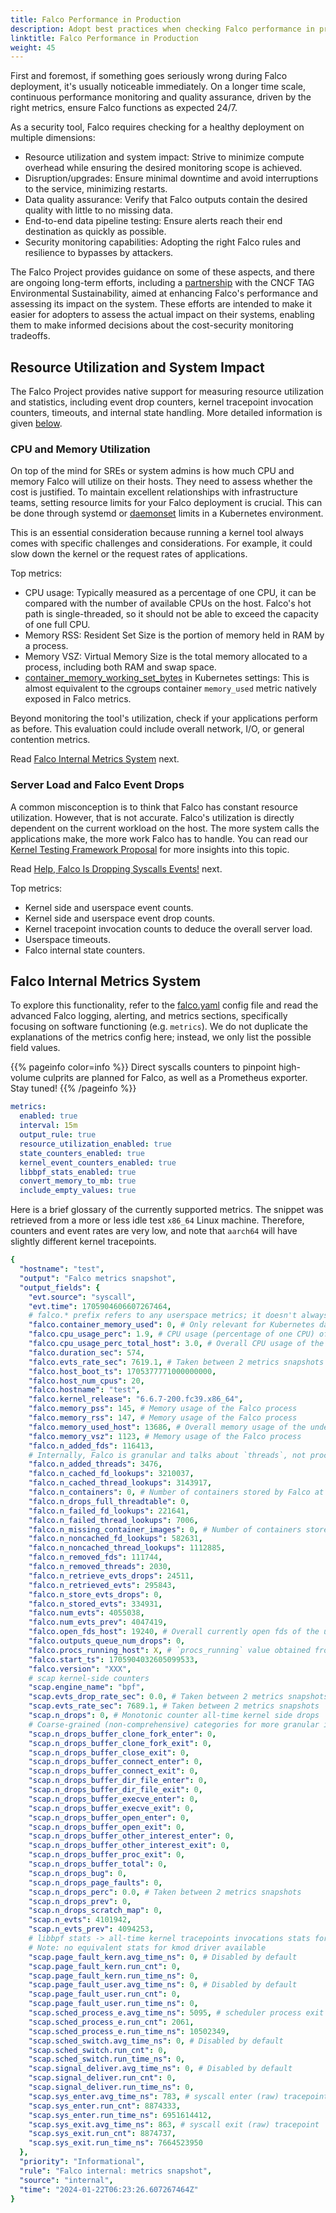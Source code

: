 ```yaml
---
title: Falco Performance in Production 
description: Adopt best practices when checking Falco performance in production
linktitle: Falco Performance in Production
weight: 45
---
```


First and foremost, if something goes seriously wrong during Falco deployment, it's usually noticeable immediately. On a longer time scale, continuous performance monitoring and quality assurance, driven by the right metrics, ensure Falco functions as expected 24/7.

As a security tool, Falco requires checking for a healthy deployment on multiple dimensions:

- Resource utilization and system impact: Strive to minimize compute overhead while ensuring the desired monitoring scope is achieved.
- Disruption/upgrades: Ensure minimal downtime and avoid interruptions to the service, minimizing restarts.
- Data quality assurance: Verify that Falco outputs contain the desired quality with little to no missing data.
- End-to-end data pipeline testing: Ensure alerts reach their end destination as quickly as possible.
- Security monitoring capabilities: Adopting the right Falco rules and resilience to bypasses by attackers.

The Falco Project provides guidance on some of these aspects, and there are ongoing long-term efforts, including a [partnership](https://github.com/falcosecurity/cncf-green-review-testing/tree/main) with the CNCF TAG Environmental Sustainability, aimed at enhancing Falco's performance and assessing its impact on the system. These efforts are intended to make it easier for adopters to assess the actual impact on their systems, enabling them to make informed decisions about the cost-security monitoring tradeoffs.

## Resource Utilization and System Impact

The Falco Project provides native support for measuring resource utilization and statistics, including event drop counters, kernel tracepoint invocation counters, timeouts, and internal state handling. More detailed information is given [below](#falco-internal-metrics-system).

### CPU and Memory Utilization

On top of the mind for SREs or system admins is how much CPU and memory Falco will utilize on their hosts. They need to assess whether the cost is justified. To maintain excellent relationships with infrastructure teams, setting resource limits for your Falco deployment is crucial. This can be done through systemd or [daemonset](https://kubernetes.io/docs/concepts/workloads/controllers/daemonset/) limits in a Kubernetes environment. 

This is an essential consideration because running a kernel tool always comes with specific challenges and considerations. For example, it could slow down the kernel or the request rates of applications.

Top metrics:

- CPU usage: Typically measured as a percentage of one CPU, it can be compared with the number of available CPUs on the host. Falco's hot path is single-threaded, so it should not be able to exceed the capacity of one full CPU. 
- Memory RSS: Resident Set Size is the portion of memory held in RAM by a process.
- Memory VSZ: Virtual Memory Size is the total memory allocated to a process, including both RAM and swap space.
- [container_memory_working_set_bytes](https://mohamedmsaeed.medium.com/memory-working-set-vs-memory-rss-in-kubernetes-which-one-you-should-monitor-8ef77bf0acee) in Kubernetes settings: This is almost equivalent to the cgroups container `memory_used` metric natively exposed in Falco metrics.

Beyond monitoring the tool's utilization, check if your applications perform as before. This evaluation could include overall network, I/O, or general contention metrics.

Read [Falco Internal Metrics System](#falco-internal-metrics-system) next.

### Server Load and Falco Event Drops

A common misconception is to think that Falco has constant resource utilization. However, that is not accurate. Falco's utilization is directly dependent on the current workload on the host. The more system calls the applications make, the more work Falco has to handle. You can read our [Kernel Testing Framework Proposal](https://github.com/falcosecurity/libs/blob/master/proposals/20230530-driver-kernel-testing-framework.md#why-does-kernel-testing-matter) for more insights into this topic.

Read [Help, Falco Is Dropping Syscalls Events!](../help/dropping/) next.

Top metrics:

- Kernel side and userspace event counts.
- Kernel side and userspace event drop counts.
- Kernel tracepoint invocation counts to deduce the overall server load.
- Userspace timeouts.
- Falco internal state counters.

## Falco Internal Metrics System

To explore this functionality, refer to the [falco.yaml](https://github.com/falcosecurity/falco/blob/master/falco.yaml) config file and read the advanced Falco logging, alerting, and metrics sections, specifically focusing on software functioning (e.g. `metrics`). We do not duplicate the explanations of the metrics config here; instead, we only list the possible field values.

{{% pageinfo color=info %}}
Direct syscalls counters to pinpoint high-volume culprits are planned for Falco, as well as a Prometheus exporter. Stay tuned!
{{% /pageinfo %}}

```yaml
metrics:
  enabled: true
  interval: 15m
  output_rule: true
  resource_utilization_enabled: true
  state_counters_enabled: true
  kernel_event_counters_enabled: true
  libbpf_stats_enabled: true
  convert_memory_to_mb: true
  include_empty_values: true
```

Here is a brief glossary of the currently supported metrics. The snippet was retrieved from a more or less idle test `x86_64` Linux machine. Therefore, counters and event rates are very low, and note that `aarch64` will have slightly different kernel tracepoints.

```yaml
{
  "hostname": "test",
  "output": "Falco metrics snapshot",
  "output_fields": {
    "evt.source": "syscall",
    "evt.time": 1705904606607267464,
    # falco.* prefix refers to any userspace metrics; it doesn't always mean it has something to do with Falco.
    "falco.container_memory_used": 0, # Only relevant for Kubernetes daemonset deployments, similar to container_memory_working_set_bytes
    "falco.cpu_usage_perc": 1.9, # CPU usage (percentage of one CPU) of the Falco process
    "falco.cpu_usage_perc_total_host": 3.0, # Overall CPU usage of the underlying host
    "falco.duration_sec": 574,
    "falco.evts_rate_sec": 7619.1, # Taken between 2 metrics snapshots
    "falco.host_boot_ts": 1705377771000000000,
    "falco.host_num_cpus": 20,
    "falco.hostname": "test",
    "falco.kernel_release": "6.6.7-200.fc39.x86_64",
    "falco.memory_pss": 145, # Memory usage of the Falco process
    "falco.memory_rss": 147, # Memory usage of the Falco process
    "falco.memory_used_host": 13686, # Overall memory usage of the underlying host
    "falco.memory_vsz": 1123, # Memory usage of the Falco process
    "falco.n_added_fds": 116413,
    # Internally, Falco is granular and talks about `threads`, not processes.
    "falco.n_added_threads": 3476,
    "falco.n_cached_fd_lookups": 3210037,
    "falco.n_cached_thread_lookups": 3143917,
    "falco.n_containers": 0, # Number of containers stored by Falco at a given time (current snapshot, not monotonic)
    "falco.n_drops_full_threadtable": 0,
    "falco.n_failed_fd_lookups": 221641,
    "falco.n_failed_thread_lookups": 7006,
    "falco.n_missing_container_images": 0, # Number of containers stored by Falco without a container image at a given time (current snapshot, not monotonic)
    "falco.n_noncached_fd_lookups": 582631,
    "falco.n_noncached_thread_lookups": 1112885,
    "falco.n_removed_fds": 111744,
    "falco.n_removed_threads": 2030,
    "falco.n_retrieve_evts_drops": 24511,
    "falco.n_retrieved_evts": 295843,
    "falco.n_store_evts_drops": 0,
    "falco.n_stored_evts": 334931,
    "falco.num_evts": 4055038,
    "falco.num_evts_prev": 4047419,
    "falco.open_fds_host": 19240, # Overall currently open fds of the underlying host
    "falco.outputs_queue_num_drops": 0,
    "falco.procs_running_host": X, # `procs_running` value obtained from /host/proc/stat of the underlying host, showing a lower number than currently alive procs.
    "falco.start_ts": 1705904032605099533,
    "falco.version": "XXX",
    # scap kernel-side counters
    "scap.engine_name": "bpf",
    "scap.evts_drop_rate_sec": 0.0, # Taken between 2 metrics snapshots
    "scap.evts_rate_sec": 7689.1, # Taken between 2 metrics snapshots
    "scap.n_drops": 0, # Monotonic counter all-time kernel side drops
    # Coarse-grained (non-comprehensive) categories for more granular insights
    "scap.n_drops_buffer_clone_fork_enter": 0,
    "scap.n_drops_buffer_clone_fork_exit": 0,
    "scap.n_drops_buffer_close_exit": 0,
    "scap.n_drops_buffer_connect_enter": 0,
    "scap.n_drops_buffer_connect_exit": 0,
    "scap.n_drops_buffer_dir_file_enter": 0,
    "scap.n_drops_buffer_dir_file_exit": 0,
    "scap.n_drops_buffer_execve_enter": 0,
    "scap.n_drops_buffer_execve_exit": 0,
    "scap.n_drops_buffer_open_enter": 0,
    "scap.n_drops_buffer_open_exit": 0,
    "scap.n_drops_buffer_other_interest_enter": 0,
    "scap.n_drops_buffer_other_interest_exit": 0,
    "scap.n_drops_buffer_proc_exit": 0,
    "scap.n_drops_buffer_total": 0,
    "scap.n_drops_bug": 0,
    "scap.n_drops_page_faults": 0,
    "scap.n_drops_perc": 0.0, # Taken between 2 metrics snapshots
    "scap.n_drops_prev": 0,
    "scap.n_drops_scratch_map": 0,
    "scap.n_evts": 4101942,
    "scap.n_evts_prev": 4094253,
    # libbpf stats -> all-time kernel tracepoints invocations stats for a x86_64 machine
    # Note: no equivalent stats for kmod driver available
    "scap.page_fault_kern.avg_time_ns": 0, # Disabled by default
    "scap.page_fault_kern.run_cnt": 0,
    "scap.page_fault_kern.run_time_ns": 0,
    "scap.page_fault_user.avg_time_ns": 0, # Disabled by default
    "scap.page_fault_user.run_cnt": 0,
    "scap.page_fault_user.run_time_ns": 0,
    "scap.sched_process_e.avg_time_ns": 5095, # scheduler process exit tracepoint, used to purge procs from process cache
    "scap.sched_process_e.run_cnt": 2061,
    "scap.sched_process_e.run_time_ns": 10502349,
    "scap.sched_switch.avg_time_ns": 0, # Disabled by default
    "scap.sched_switch.run_cnt": 0,
    "scap.sched_switch.run_time_ns": 0,
    "scap.signal_deliver.avg_time_ns": 0, # Disabled by default
    "scap.signal_deliver.run_cnt": 0,
    "scap.signal_deliver.run_time_ns": 0,
    "scap.sys_enter.avg_time_ns": 783, # syscall enter (raw) tracepoint
    "scap.sys_enter.run_cnt": 8874333,
    "scap.sys_enter.run_time_ns": 6951614412,
    "scap.sys_exit.avg_time_ns": 863, # syscall exit (raw) tracepoint
    "scap.sys_exit.run_cnt": 8874737,
    "scap.sys_exit.run_time_ns": 7664523950
  },
  "priority": "Informational",
  "rule": "Falco internal: metrics snapshot",
  "source": "internal",
  "time": "2024-01-22T06:23:26.607267464Z"
}
```